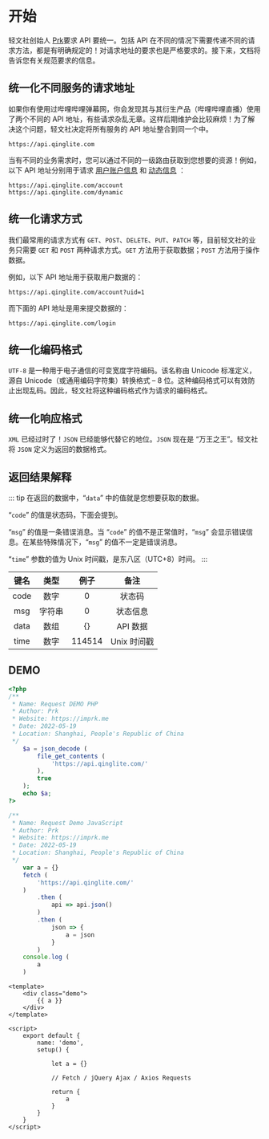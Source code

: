 # 开始

轻文社创始人 [Prk](https://imprk.me 'Prk的网站')要求 API 要统一。包括 API 在不同的情况下需要传递不同的请求方法，都是有明确规定的！对请求地址的要求也是严格要求的。接下来，文档将告诉您有关规范要求的信息。


## 统一化不同服务的请求地址

如果你有使用过哔哩哔哩弹幕网，你会发现其与其衍生产品（哔哩哔哩直播）使用了两个不同的 API 地址，有些请求杂乱无章。这样后期维护会比较麻烦！为了解决这个问题，轻文社决定将所有服务的 API 地址整合到同一个中。

```URL:no-line-numbers
https://api.qinglite.com
```

当有不同的业务需求时，您可以通过不同的一级路由获取到您想要的资源！例如，以下 API 地址分别用于请求 [用户账户信息](/zh-CN/account/get-info.html '获取用户账户信息') 和 [动态信息](/zh-CN/dynamic/get-info.html '获取用户动态信息') ：

```URL:no-line-numbers
https://api.qinglite.com/account
https://api.qinglite.com/dynamic
```


## 统一化请求方式

我们最常用的请求方式有 `GET`、`POST`、`DELETE`、`PUT`、`PATCH` 等，目前轻文社的业务只需要 `GET` 和 `POST` 两种请求方式。`GET` 方法用于获取数据；`POST` 方法用于操作数据。

例如，以下 API 地址用于获取用户数据的：

```URL:no-line-numbers
https://api.qinglite.com/account?uid=1
```

而下面的 API 地址是用来提交数据的：

```URL:no-line-numbers
https://api.qinglite.com/login
```


## 统一化编码格式

`UTF-8` 是一种用于电子通信的可变宽度字符编码。该名称由 Unicode 标准定义，源自 Unicode（或通用编码字符集）转换格式 – 8 位。这种编码格式可以有效防止出现乱码。因此，轻文社将这种编码格式作为请求的编码格式。


## 统一化响应格式

`XML` 已经过时了！`JSON` 已经能够代替它的地位。`JSON` 现在是 “万王之王”。轻文社将 `JSON` 定义为返回的数据格式。


## 返回结果解释

::: tip
在返回的数据中，“`data`” 中的值就是您想要获取的数据。

“`code`” 的值是状态码，下面会提到。

“`msg`” 的值是一条错误消息。当 “`code`” 的值不是正常值时，“`msg`” 会显示错误信息。在某些特殊情况下，“`msg`” 的值不一定是错误消息。

“`time`” 参数的值为 Unix 时间戳，是东八区（UTC+8）时间。
:::


| 键名    | 类型     | 例子              | 备注               |
| :-----: | :-----: | :---------------: | :---------------: |
| code    | 数字     | 0                 | 状态码            |
| msg     | 字符串   | 0                 | 状态信息           |
| data    | 数组     | {}                | API 数据          |
| time    | 数字     | 114514            | Unix 时间戳       |


## DEMO
<CodeGroup>
    <CodeGroupItem title="PHP" active>

```php
<?php
/**
 * Name: Request DEMO PHP
 * Author: Prk
 * Website: https://imprk.me
 * Date: 2022-05-19
 * Location: Shanghai, People's Republic of China
 */
    $a = json_decode (
        file_get_contents (
            'https://api.qinglite.com/'
        ),
        true
    );
    echo $a;
?>
```

  </CodeGroupItem>
  <CodeGroupItem title="JavaScript">

```js
/**
 * Name: Request Demo JavaScript
 * Author: Prk
 * Website: https://imprk.me
 * Date: 2022-05-19
 * Location: Shanghai, People's Republic of China
 */
    var a = {}
    fetch (
        'https://api.qinglite.com/'
    )
        .then (
            api => api.json()
        )
        .then (
            json => {
                a = json
            }
        )
    console.log (
        a
    )
```

  </CodeGroupItem>
  <CodeGroupItem title="Vue">

```vue
<template>
    <div class="demo">
        {{ a }}
    </div>
</template>

<script>
    export default {
        name: 'demo',
        setup() {

            let a = {}

            // Fetch / jQuery Ajax / Axios Requests

            return {
                a
            }
        }
    }
</script>
```

  </CodeGroupItem>
</CodeGroup>
